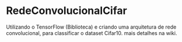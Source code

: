 # RedeConvolucionalCifar
Utilizando o TensorFlow (Biblioteca) e criando uma arquitetura de rede convolucional, para classificar o dataset Cifar10. mais detalhes na wiki.
